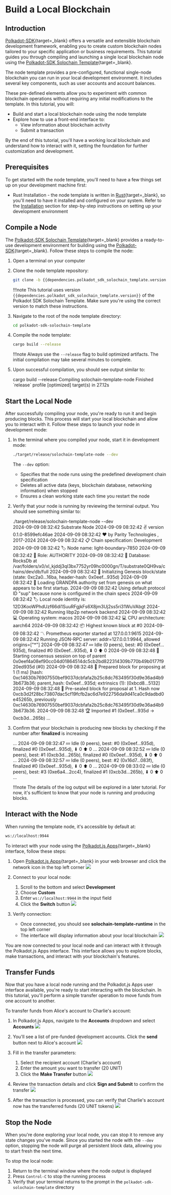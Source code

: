 # Build a Local Blockchain

## Introduction

[Polkadot-SDK](https://github.com/paritytech/polkadot-sdk){target=\_blank} offers a versatile and extensible blockchain development framework, enabling you to create custom blockchain nodes tailored to your specific application or business requirements. This tutorial guides you through compiling and launching a single local blockchain node using the [Polkadot-SDK Solochain Template](https://github.com/paritytech/polkadot-sdk-solochain-template){target=\_blank}.

The node template provides a pre-configured, functional single-node blockchain you can run in your local development environment. It includes several key components, such as user accounts and account balances.

These pre-defined elements allow you to experiment with common blockchain operations without requiring any initial modifications to the template.
In this tutorial, you will:

- Build and start a local blockchain node using the node template
- Explore how to use a front-end interface to:
    - View information about blockchain activity
    - Submit a transaction

By the end of this tutorial, you'll have a working local blockchain and understand how to interact with it, setting the foundation for further customization and development.

## Prerequisites

To get started with the node template, you'll need to have a few things set up on your development machine first:

- Rust Installation - the node template is written in [Rust](https://www.rust-lang.org/){target=\_blank}, so you'll need to have it installed and configured on your system. Refer to the [Installation]() section for step-by-step instructions on setting up your development environment

## Compile a Node 

The [Polkadot-SDK Solochain Template](https://github.com/paritytech/polkadot-sdk-solochain-template){target=\_blank} provides a ready-to-use development environment for building using the [Polkadot-SDK](https://github.com/paritytech/polkadot-sdk){target=\_blank}. Follow these steps to compile the node:

1. Open a terminal on your computer

2. Clone the node template repository:
    ```bash
    git clone -b {{dependencies.polkadot_sdk_solochain_template.version}} {{dependencies.polkadot_sdk_solochain_template.repository_url}}
    ```

    !!!note
        This tutorial uses version `{{dependencies.polkadot_sdk_solochain_template.version}}` of the Polkadot SDK Solochain Template. Make sure you're using the correct version to match these instructions.

3. Navigate to the root of the node template directory:
    ```bash
    cd polkadot-sdk-solochain-template
    ```

4. Compile the node template:
    ```bash
    cargo build --release
    ```

    !!!note
        Always use the `--release` flag to build optimized artifacts. The initial compilation may take several minutes to complete.

5. Upon successful compilation, you should see output similar to:
    <div id="termynal" data-termynal>
        <span data-ty="input"><span class="file-path"></span>cargo build --release</span>
	<span data-ty>Compiling solochain-template-node</span>
	<span data-ty>Finished `release` profile [optimized] target(s) in 27.12s</span>
    </div>

## Start the Local Node

After successfully compiling your node, you're ready to run it and begin producing blocks. This process will start your local blockchain and allow you to interact with it. Follow these steps to launch your node in development mode:

1. In the terminal where you compiled your node, start it in development mode:
    ```bash
    ./target/release/solochain-template-node --dev
    ```
    The `--dev` option:
    - Specifies that the node runs using the predefined development chain specification
    - Deletes all active data (keys, blockchain database, networking information) when stopped
    - Ensures a clean working state each time you restart the node

2. Verify that your node is running by reviewing the terminal output. You should see something similar to:
    <div id='termynal' data-termynal>
        <span data-ty='input'><span class='file-path'></span>./target/release/solochain-template-node --dev</span>
        <br>
        <span data-ty>2024-09-09 08:32:42 Substrate Node</span>
        <span data-ty>2024-09-09 08:32:42 ✌️  version 0.1.0-8599efc46ae</span>
        <span data-ty>2024-09-09 08:32:42 ❤️  by Parity Technologies <admin@parity.io>, 2017-2024</span>
        <span data-ty>2024-09-09 08:32:42 📋 Chain specification: Development</span>
        <span data-ty>2024-09-09 08:32:42 🏷  Node name: light-boundary-7850</span>
        <span data-ty>2024-09-09 08:32:42 👤 Role: AUTHORITY</span>
        <span data-ty>2024-09-09 08:32:42 💾 Database: RocksDb at /var/folders/x0/xl_kjddj3ql3bx7752yr09hc0000gn/T/substrate0QH9va/chains/dev/db/full</span>
        <span data-ty>2024-09-09 08:32:42 🔨 Initializing Genesis block/state (state: 0xc2a0…16ba, header-hash: 0x0eef…935d)</span>
        <span data-ty>2024-09-09 08:32:42 👴 Loading GRANDPA authority set from genesis on what appears to be first startup.</span>
        <span data-ty>2024-09-09 08:32:42 Using default protocol ID "sup" because none is configured in the chain specs</span>
        <span data-ty>2024-09-09 08:32:42 🏷  Local node identity is: 12D3KooWPhdUzf66di1SuuRFgjkFs6X8jm3Uj2ss5ri31WuVAbgt</span>
        <span data-ty>2024-09-09 08:32:42 Running libp2p network backend</span>
        <span data-ty>2024-09-09 08:32:42 💻 Operating system: macos</span>
        <span data-ty>2024-09-09 08:32:42 💻 CPU architecture: aarch64</span>
        <span data-ty>2024-09-09 08:32:42 📦 Highest known block at #0</span>
        <span data-ty>2024-09-09 08:32:42 〽️ Prometheus exporter started at 127.0.0.1:9615</span>
        <span data-ty>2024-09-09 08:32:42 Running JSON-RPC server: addr=127.0.0.1:9944, allowed origins=["*"]</span>
        <span data-ty>2024-09-09 08:32:47 💤 Idle (0 peers), best: #0 (0x0eef…935d), finalized #0 (0x0eef…935d), ⬇ 0 ⬆ 0</span>
        <span data-ty>2024-09-09 08:32:48 🙌 Starting consensus session on top of parent 0x0eef4a08ef90cc04d01864514dc5cb2bd822314309b770b49b0177f920ed935d (#0)</span>
        <span data-ty>2024-09-09 08:32:48 🎁 Prepared block for proposing at 1 (1 ms) [hash: 0xc14630b76907550bef9037dcbfafa2b25c8dc763495f30d9e36ad4b93b673b36; parent_hash: 0x0eef…935d; extrinsics (1): [0xbcd8…5132]</span>
        <span data-ty>2024-09-09 08:32:48 🔖 Pre-sealed block for proposal at 1. Hash now 0xcb3d2f28bc73807dac5cf19fcfb2ac6d7e922756da9d41ca0c9dadbd0e45265b, previously 0xc14630b76907550bef9037dcbfafa2b25c8dc763495f30d9e36ad4b93b673b36.</span>
        <span data-ty>2024-09-09 08:32:48 🏆 Imported #1 (0x0eef…935d → 0xcb3d…265b)</span>
        <span data-ty>...</span>
    </div>

3. Confirm that your blockchain is producing new blocks by checking if the number after **finalized** is increasing
    <div id='termynal' data-termynal>
        <span data-ty>...</span>
        <span data-ty>2024-09-09 08:32:47 💤 Idle (0 peers), best: #0 (0x0eef…935d), finalized #0 (0x0eef…935d), ⬇ 0 ⬆ 0</span>
        <span data-ty>...</span>
        <span data-ty>2024-09-09 08:32:52 💤 Idle (0 peers), best: #1 (0xcb3d…265b), finalized #0 (0x0eef…935d), ⬇ 0 ⬆ 0</span>
        <span data-ty>...</span>
        <span data-ty>2024-09-09 08:32:57 💤 Idle (0 peers), best: #2 (0x16d7…083f), finalized #0 (0x0eef…935d), ⬇ 0 ⬆ 0</span>
        <span data-ty>...</span>
        <span data-ty>2024-09-09 08:33:02 💤 Idle (0 peers), best: #3 (0xe6a4…2cc4), finalized #1 (0xcb3d…265b), ⬇ 0 ⬆ 0</span>
        <span data-ty>...</span>
    </div>

    !!!note
        The details of the log output will be explored in a later tutorial. For now, it's sufficient to know that your node is running and producing blocks.

## Interact with the Node

When running the template node, it's accessible by default at:

```bash
ws://localhost:9944
```
To interact with your node using the [Polkadot.js Apps](https://polkadot.js.org/apps/#/explorer){target=\_blank} interface, follow these steps:

1. Open [Polkadot.js Apps](https://polkadot.js.org/apps/#/explorer){target=\_blank} in your web browser and click the network icon in the top left corner
    ![](/images/tutorials/polkadot-sdk/build-a-blockchain/build-a-local-blockchain/build-a-local-blockchain-1.webp)

2. Connect to your local node:
    1. Scroll to the bottom and select **Development**
    2. Choose **Custom**
    3. Enter `ws://localhost:9944` in the input field
    4. Click the **Switch** button
    ![](/images/tutorials/polkadot-sdk/build-a-blockchain/build-a-local-blockchain/build-a-local-blockchain-2.webp)

3. Verify connection:
    - Once connected, you should see **solochain-template-runtime** in the top left corner
    - The interface will display information about your local blockchain
    ![](/images/tutorials/polkadot-sdk/build-a-blockchain/build-a-local-blockchain/build-a-local-blockchain-3.webp)

You are now connected to your local node and can interact with it through the Polkadot.js Apps interface. This interface allows you to explore blocks, make transactions, and interact with your blockchain's features.

## Transfer Funds

Now that you have a local node running and the Polkadot.js Apps user interface available, you're ready to start interacting with the blockchain. In this tutorial, you'll perform a simple transfer operation to move funds from one account to another.

To transfer funds from Alice's account to Charlie's account:

1. In Polkadot.js Apps, navigate to the **Accounts** dropdown and select **Accounts**
    ![](/images/tutorials/polkadot-sdk/build-a-blockchain/build-a-local-blockchain/build-a-local-blockchain-4.webp)

2. You'll see a list of pre-funded development accounts. Click the **send** button next to Alice's account
    ![](/images/tutorials/polkadot-sdk/build-a-blockchain/build-a-local-blockchain/build-a-local-blockchain-5.webp)

3. Fill in the transfer parameters:
    1. Select the recipient account (Charlie's account)
    2. Enter the amount you want to transfer (20 UNIT)
    3. Click the **Make Transfer** button
    ![](/images/tutorials/polkadot-sdk/build-a-blockchain/build-a-local-blockchain/build-a-local-blockchain-6.webp)

4. Review the transaction details and click **Sign and Submit** to confirm the transfer
    ![](/images/tutorials/polkadot-sdk/build-a-blockchain/build-a-local-blockchain/build-a-local-blockchain-7.webp)

5. After the transaction is processed, you can verify that Charlie's account now has the transferred funds (20 UNIT tokens)
    ![](/images/tutorials/polkadot-sdk/build-a-blockchain/build-a-local-blockchain/build-a-local-blockchain-8.webp)

## Stop the Node

When you're done exploring your local node, you can stop it to remove any state changes you've made. Since you started the node with the `--dev` option, stopping the node will purge all persistent block data, allowing you to start fresh the next time.

To stop the local node:

1. Return to the terminal window where the node output is displayed
2. Press `Control-C` to stop the running process
3. Verify that your terminal returns to the prompt in the `polkadot-sdk-solochain-template` directory